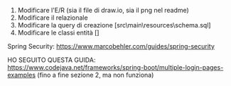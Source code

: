 1. Modificare l'E/R (sia il file di draw.io, sia il png nel readme)
2. Modificare il relazionale
3. Modificare la query di creazione [src\main\resources\schema.sql]
4. Modificare le classi entità []

Spring Security: https://www.marcobehler.com/guides/spring-security


HO SEGUITO QUESTA GUIDA: https://www.codejava.net/frameworks/spring-boot/multiple-login-pages-examples (fino a fine sezione 2, ma non funziona)